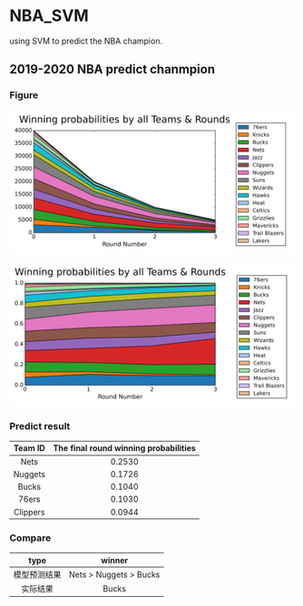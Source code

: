 # NBA_SVM
using SVM to predict the NBA champion.

## 2019-2020 NBA predict chanmpion
### Figure

![Winning probabilities](./Figure_1.svg)

![champion probabilities](./Figure_2.svg)

### Predict result
|Team ID |  The final round winning probabilities |
|:-:| :-:|
| Nets |  0.2530 |
| Nuggets  |0.1726 |
| Bucks |  0.1040 |
| 76ers |   0.1030 |
| Clippers  | 0.0944 |

### Compare

| type | winner |  
| :-: | :-:|
| 模型预测结果 | Nets > Nuggets > Bucks |  
| 实际结果 | Bucks |